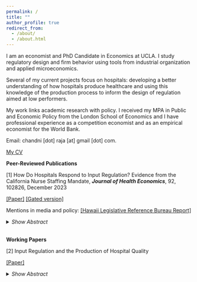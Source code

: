 ```yaml
---
permalink: /
title: ""
author_profile: true
redirect_from: 
  - /about/
  - /about.html
---
```


I am an economist and PhD Candidate in Economics at UCLA. I study regulatory design and firm behavior using tools from industrial organization and applied microeconomics.  

Several of my current projects focus on hospitals: developing a better understanding of how hospitals produce healthcare and using this knowledge of the production process to inform the design of regulation aimed at low performers. 

My work links academic research with policy. I received my MPA in Public and Economic Policy from the London School of Economics and I have professional experience as a competition economist and as an empirical economist for the World Bank.

Email: chandni [dot] raja [at] gmail [dot] com.

[My CV](/assets/pdf/chandni_cv.pdf)

**Peer-Reviewed Publications**

[1] How Do Hospitals Respond to Input Regulation? Evidence from the California Nurse Staffing Mandate, **_Journal of Health Economics_**, 92, 102826, December 2023

 [[Paper]](/assets/pdf/how_do_hospitals_respond_raja_110623.pdf) [[Gated version]](https://www.sciencedirect.com/science/article/pii/S0167629623001030)
 
 Mentions in media and policy: [[Hawaii Legislative Reference Bureau Report]](https://lrb.hawaii.gov/wp-content/uploads/2025_TimeforTriage.pdf)

<details>
<summary><i>Show Abstract</i></summary> <i>Abstract:</i> Mandated minimum nurse-to-patient ratios have been the subject of active debate in the U.S. for over twenty years and are under legislative consideration today in several states and at the federal level. This paper uses the 1999 California nurse staffing mandate as an empirical setting to estimate the causal effects of minimum ratios on hospitals. Minimum ratios led to a 58 minute increase in nursing time per patient day and 9 percent increase in the wage bill per patient day in the general medical/surgical acute care unit among treated hospitals. Hospitals responded on several margins: increased their use of lower-licensed and younger nurses, reduced capacity by 16 beds (14 percent), and increased bed utilization rates by 0.045 points (8 percent). Using administrative data on discharges for acute myocardial infarction (AMI), I find a significant reduction in length of stay (5 percent) and no effect on the 30-day all-cause readmission rate. The null effect on readmissions suggests that length of stay declined not because hospitals were discharging AMI patients ``quicker and sicker", rather, AMI patients recovered more quickly due to an improvement in care quality per day. 
</details>

<br/>

**Working Papers**

[2] Input Regulation and the Production of Hospital Quality

[[Paper]](/assets/pdf/jmp_raja.pdf) 

<details>
<summary><i>Show Abstract</i></summary> <i>Abstract:</i> We have a limited understanding of how nurses, physicians, and patients interact to produce high quality medical care but these interactions are central to efficient regulatory design. This paper estimates a value-added production model for hospital quality in nurses and physicians that allows labor productivity to vary with observed patient type and unobserved hospital productivity. I exploit identifying variation from the 1999 California nurse staffing mandate – one of the first pieces of comprehensive legislation worldwide to establish minimum nurse-to-patient ratios in hospitals. I find nurses and physicians to be highly complementary (near Leontief) in production. I show that minimum nurse-to-patient ratios that do not account for these complementarities increase healthcare labor costs by 1.4 percent holding quality constant amounting to $24 million in costs across hospitals affected by the mandate. I recover hospital productivities and I show that on average there was no across-hospital misallocation of nurses to low productivity hospitals due to the ratio regulation – low staffing hospitals are as productive as their high staffing neighbors. However, I find efficiency gains can be made by reallocating nurses to hospitals with higher severity patients where they are more valuable.
</details>

<br/>